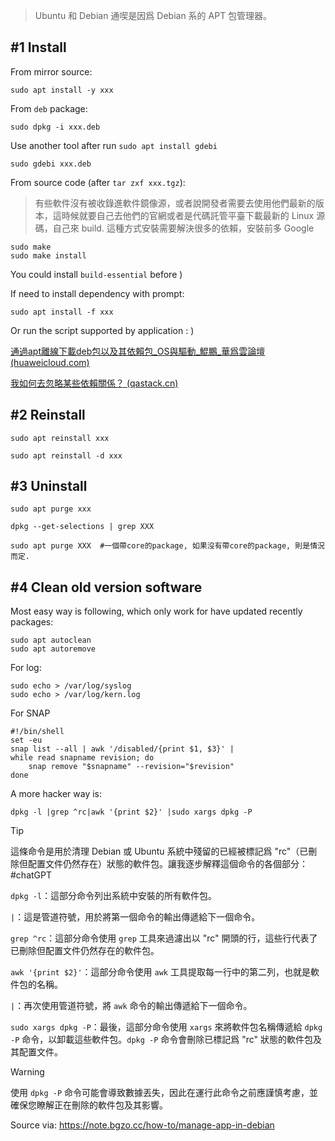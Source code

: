 
> Ubuntu 和 Debian 通喫是因爲 Debian 系的 APT 包管理器。

## \#1 Install

From mirror source:

```shell
sudo apt install -y xxx
```

From `deb` package:

```shell
sudo dpkg -i xxx.deb
```

Use another tool after run `sudo apt install gdebi`

```shell
sudo gdebi xxx.deb
```

From source code (after `tar zxf xxx.tgz`):

> 有些軟件沒有被收錄進軟件鏡像源，或者說開發者需要去使用他們最新的版本，這時候就要自己去他們的官網或者是代碼託管平臺下載最新的 Linux 源碼，自己來 build. 這種方式安裝需要解決很多的依賴，安裝前多 Google

```shell
sudo make
sudo make install
```

You could install `build-essential` before )

If need to install dependency with prompt:

```shell
sudo apt install -f xxx
```

Or run the script supported by application : )

[通過apt離線下載deb包以及其依賴包_OS與驅動_鯤鵬_華爲雲論壇 (huaweicloud.com)](https://bbs.huaweicloud.com/forum/thread-62703-1-1.html)

[我如何去忽略某些依賴關係？ (qastack.cn)](https://qastack.cn/server/250224/how-do-i-get-apt-get-to-ignore-some-dependencies)

## \#2 Reinstall

```shell
sudo apt reinstall xxx
```

```shell
sudo apt reinstall -d xxx
```

## \#3 Uninstall

```shell
sudo apt purge xxx
```

```shell
dpkg --get-selections | grep XXX
```

```shell
sudo apt purge XXX  #一個帶core的package, 如果沒有帶core的package, 則是情況而定.
```

## \#4 Clean old version software

Most easy way is following, which only work for have updated recently packages:

```shell
sudo apt autoclean
sudo apt autoremove
```

For log:

```shell
sudo echo > /var/log/syslog
sudo echo > /var/log/kern.log
```

For SNAP

```shell
#!/bin/shell
set -eu
snap list --all | awk '/disabled/{print $1, $3}' |
while read snapname revision; do
    snap remove "$snapname" --revision="$revision"
done
```

A more hacker way is:

```shell
dpkg -l |grep ^rc|awk '{print $2}' |sudo xargs dpkg -P
```

> [!tip]
> 這條命令是用於清理 Debian 或 Ubuntu 系統中殘留的已經被標記爲 "rc"（已刪除但配置文件仍然存在）狀態的軟件包。讓我逐步解釋這個命令的各個部分：
#chatGPT

`dpkg -l`：這部分命令列出系統中安裝的所有軟件包。

`|`：這是管道符號，用於將第一個命令的輸出傳遞給下一個命令。

`grep ^rc`：這部分命令使用 `grep` 工具來過濾出以 "rc" 開頭的行，這些行代表了已刪除但配置文件仍然存在的軟件包。

`awk '{print $2}'`：這部分命令使用 `awk` 工具提取每一行中的第二列，也就是軟件包的名稱。

`|`：再次使用管道符號，將 `awk` 命令的輸出傳遞給下一個命令。

`sudo xargs dpkg -P`：最後，這部分命令使用 `xargs` 來將軟件包名稱傳遞給 `dpkg -P` 命令，以卸載這些軟件包。`dpkg -P` 命令會刪除已標記爲 "rc" 狀態的軟件包及其配置文件。

> [!Warning]
> 使用 `dpkg -P` 命令可能會導致數據丟失，因此在運行此命令之前應謹慎考慮，並確保您瞭解正在刪除的軟件包及其影響。

Source via: https://note.bgzo.cc/how-to/manage-app-in-debian